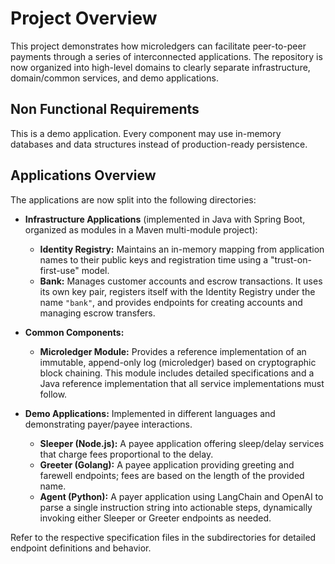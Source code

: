 # Project Overview

This project demonstrates how microledgers can facilitate peer-to-peer payments through a series of interconnected applications. The repository is now organized into high-level domains to clearly separate infrastructure, domain/common services, and demo applications.

## Non Functional Requirements

This is a demo application. Every component may use in-memory databases and data structures instead of production-ready persistence.

## Applications Overview

The applications are now split into the following directories:

- **Infrastructure Applications** (implemented in Java with Spring Boot, organized as modules in a Maven multi-module project):
  - **Identity Registry:** Maintains an in-memory mapping from application names to their public keys and registration time using a "trust-on-first-use" model.
  - **Bank:** Manages customer accounts and escrow transactions. It uses its own key pair, registers itself with the Identity Registry under the name `"bank"`, and provides endpoints for creating accounts and managing escrow transfers.

- **Common Components:**
  - **Microledger Module:** Provides a reference implementation of an immutable, append-only log (microledger) based on cryptographic block chaining. This module includes detailed specifications and a Java reference implementation that all service implementations must follow.

- **Demo Applications:** Implemented in different languages and demonstrating payer/payee interactions.
  - **Sleeper (Node.js):** A payee application offering sleep/delay services that charge fees proportional to the delay.
  - **Greeter (Golang):** A payee application providing greeting and farewell endpoints; fees are based on the length of the provided name.
  - **Agent (Python):** A payer application using LangChain and OpenAI to parse a single instruction string into actionable steps, dynamically invoking either Sleeper or Greeter endpoints as needed.

Refer to the respective specification files in the subdirectories for detailed endpoint definitions and behavior.